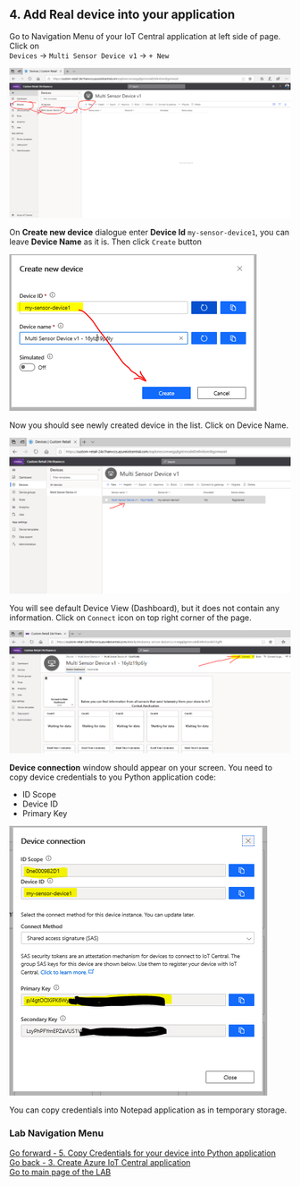 ## 4. Add Real device into your application

Go to Navigation Menu of your IoT Central application at left side of page.
Click on <br>`Devices` -> `Multi Sensor Device v1` -> `+ New`

![](lab1/lab1-18.PNG)

On **Create new device** dialogue enter **Device Id** `my-sensor-device1`, you can leave **Device Name** as it is. Then click `Create` button

![](lab1/lab1-19.PNG)

Now you should see newly created device in the list. Click on Device Name.

![](lab1/lab1-20.PNG)

You will see default Device View (Dashboard), but it does not contain any information.
Click on `Connect` icon on top right corner of the page.

![](lab1/lab1-21.PNG)

**Device connection** window should appear on your screen.
You need to copy device credentials to you Python application code:
 - ID Scope
 - Device ID
 - Primary Key

![](lab1/lab1-22.PNG)

You can copy credentials into Notepad application as in temporary storage.

### Lab Navigation Menu
[Go forward - 5. Copy Credentials for your device into Python application](/iotcentral-lab1-5.md)<br>
[Go back - 3. Create Azure IoT Central application](/iotcentral-lab1-3.md)<br>
[Go to main page of the LAB](/iotcentral-lab1-0.md)

